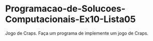 # Programacao-de-Solucoes-Computacionais-Ex10-Lista05
Jogo de Craps. Faça um programa de implemente um jogo de Craps.
